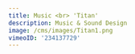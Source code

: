 ```yaml
---
title: Music <br> 'Titan'
description: Music & Sound Design
image: /cms/images/Titan1.png
vimeoID: '234137729'
---
```






